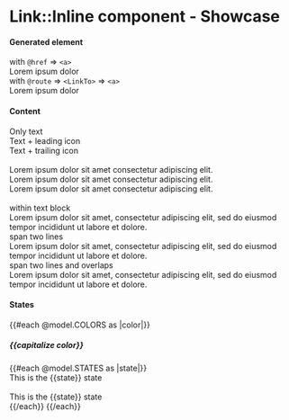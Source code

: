 <h1>Link::Inline component - Showcase</h1>

<section data-test-percy data-section="showcase">
  

  <h4 class="dummy-h4">Generated element</h4>

  <div class="dummy-link-inline-generated-list">
    <div>
      <span class="dummy-text-small">with
        <code class="dummy-code">@href</code>
        ⇒
        <code class="dummy-code">&lt;a&gt;</code></span>
      <br />
      <div class="hds-typography-body-300">
        <Hds::Link::Inline @color="primary" @href="#">Lorem ipsum dolor</Hds::Link::Inline>
      </div>
    </div>
    <div>
      <span class="dummy-text-small">with
        <code class="dummy-code">@route</code>
        ⇒
        <code class="dummy-code">&lt;LinkTo&gt;</code>
        ⇒
        <code class="dummy-code">&lt;a&gt;</code></span>
      <br />
      <div class="hds-typography-body-300">
        <Hds::Link::Inline @color="primary" @route="index">Lorem ipsum dolor</Hds::Link::Inline>
      </div>
    </div>
  </div>

  <h4 class="dummy-h4">Content</h4>

  <div class="dummy-link-inline-content-list">
    <div class="hds-typography-body-300">
      <Hds::Link::Inline @color="primary" @href="#">Only text</Hds::Link::Inline>
    </div>
    <div class="hds-typography-body-300">
      <Hds::Link::Inline @color="primary" @icon="globe" @iconPosition="leading" @href="#">Text + leading icon</Hds::Link::Inline>
    </div>
    <div class="hds-typography-body-300">
      <Hds::Link::Inline @color="primary" @icon="arrow-right-circle" @iconPosition="trailing" @href="#">Text + trailing
        icon</Hds::Link::Inline>
    </div>
  </div>
  <br />
  <div class="hds-typography-body-100">
    Lorem
    <Hds::Link::Inline @color="primary" @icon="globe" @iconPosition="leading" @href="#">ipsum dolor</Hds::Link::Inline>
    sit amet
    <Hds::Link::Inline @color="primary" @icon="arrow-right-circle" @iconPosition="trailing" @href="#">consectetur
      adipiscing</Hds::Link::Inline>
    elit.
  </div>
  <div class="hds-typography-body-200">
    Lorem
    <Hds::Link::Inline @color="primary" @icon="globe" @iconPosition="leading" @href="#">ipsum dolor</Hds::Link::Inline>
    sit amet
    <Hds::Link::Inline @color="primary" @icon="arrow-right-circle" @iconPosition="trailing" @href="#">consectetur
      adipiscing</Hds::Link::Inline>
    elit.
  </div>
  <div class="hds-typography-body-300">
    Lorem
    <Hds::Link::Inline @color="primary" @icon="globe" @iconPosition="leading" @href="#">ipsum dolor</Hds::Link::Inline>
    sit amet
    <Hds::Link::Inline @color="primary" @icon="arrow-right-circle" @iconPosition="trailing" @href="#">consectetur
      adipiscing</Hds::Link::Inline>
    elit.
  </div>
  <br />
  <div class="dummy-link-inline-content-list">
    <div class="dummy-link-inline-content-list__item">
      <span class="dummy-text-small">within text block</span>
      <br />
      <div class="hds-typography-body-300">
        <Hds::Link::Inline @color="primary" @href="#">Lorem ipsum dolor sit amet</Hds::Link::Inline>, consectetur
        adipiscing elit, sed do eiusmod tempor incididunt ut labore et dolore.
      </div>
    </div>
    <div class="dummy-link-inline-content-list__item">
      <span class="dummy-text-small">span two lines</span>
      <br />
      <div class="hds-typography-body-300">
        Lorem ipsum dolor sit amet,
        <Hds::Link::Inline @color="primary" @href="#">consectetur adipiscing elit</Hds::Link::Inline>, sed do eiusmod
        tempor incididunt ut labore et dolore.
      </div>
    </div>
    <div class="dummy-link-inline-content-list__item">
      <span class="dummy-text-small">span two lines and overlaps</span>
      <br />
      <div class="hds-typography-body-300">
        Lorem ipsum dolor sit amet,
        <Hds::Link::Inline @color="primary" @href="#">consectetur adipiscing elit, sed do eiusmod tempor</Hds::Link::Inline>
        incididunt ut labore et dolore.
      </div>
    </div>
  </div>

  <h4 class="dummy-h4">
    States
  </h4>
  <div class="dummy-link-inline-states-grid">
    {{#each @model.COLORS as |color|}}
      <h5 class="dummy-h5 dummy-link-inline-states-grid__title">{{capitalize color}}</h5>
      {{#each @model.STATES as |state|}}
        <div>
          <div class="hds-typography-body-300">This is the
            <Hds::Link::Inline
              @color={{color}}
              @href="../components/link"
              mock-state-value={{state}}
            >{{state}}</Hds::Link::Inline>
            state
          </div>
          <br />
          <div class="hds-typography-body-300">This is the
            <Hds::Link::Inline
              @color={{color}}
              @href="../components/link"
              @icon="external-link"
              @iconPosition="trailing"
              mock-state-value={{state}}
            >{{state}}</Hds::Link::Inline>
            state
          </div>
        </div>
      {{/each}}
    {{/each}}
  </div>
</section>
